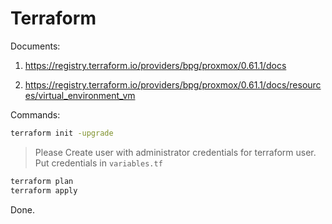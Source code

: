 # Terraform

Documents:

1. https://registry.terraform.io/providers/bpg/proxmox/0.61.1/docs

2. https://registry.terraform.io/providers/bpg/proxmox/0.61.1/docs/resources/virtual_environment_vm

Commands:

```bash
terraform init -upgrade
```

> Please Create user with administrator credentials for terraform user. Put credentials in `variables.tf`

```bash
terraform plan
terraform apply
```

Done.
